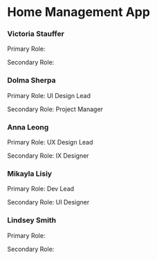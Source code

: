 # Home Management App
<h3><b> Victoria Stauffer </b></h3>
<p>Primary Role: </p>
<p>Secondary Role: </p>
<h3><b> Dolma Sherpa </b></h3>
<p>Primary Role: UI Design Lead</p>
<p>Secondary Role: Project Manager </p>
<h3><b> Anna Leong </b></h3>
<p>Primary Role: UX Design Lead</p>
<p>Secondary Role: IX Designer</p>
<h3><b> Mikayla Lisiy </b></h3>
<p>Primary Role: Dev Lead </p>
<p>Secondary Role: UI Designer </p>
<h3><b> Lindsey Smith </b></h3>
<p>Primary Role: </p>
<p>Secondary Role: </p>
